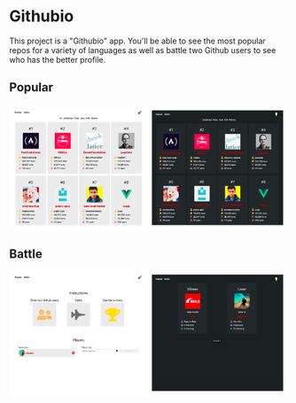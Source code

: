 # Githubio

This project is a "Githubio" app. You'll be able to see the most popular repos for a variety of languages as well as battle two Github users to see who has the better profile.

## Popular
<img align="center" src="./githubio2.png" width="800px" />

## Battle
<img align="center" src="./githubio1.png" width="800px" />
